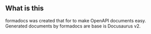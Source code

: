 ## What is this

formadocs was created that for to make OpenAPI documents easy.
Generated documents by formadocs are base is Docusaurus v2.
